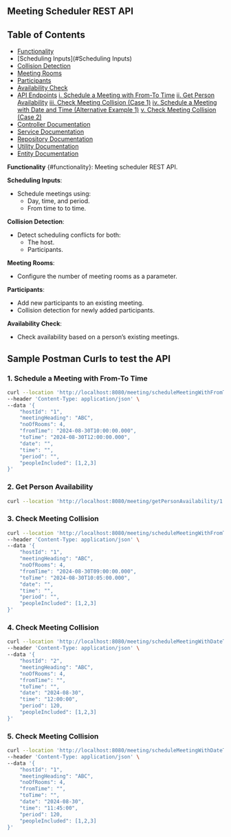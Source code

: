 ## Meeting Scheduler REST API

## Table of Contents

- [Functionality](#functionality)
- [Scheduling Inputs](#Scheduling Inputs)
- [Collision Detection](#collision-detection)
- [Meeting Rooms](#meeting-rooms)
- [Participants](#participants)
- [Availability Check](#availability-check)
- [API Endpoints](#api-endpoints)
    [i.   Schedule a Meeting with From-To Time](#1-schedule-a-meeting-with-from-to-time)
    [ii.  Get Person Availability](#2-get-person-availability)
    [iii. Check Meeting Collision (Case 1)](#3-check-meeting-collision-case-1)
    [iv.  Schedule a Meeting with Date and Time (Alternative Example 1)](#4-schedule-a-meeting-with-date-and-time-alternative-example-1)
    [v.   Check Meeting Collision (Case 2)](#5-check-meeting-collision-case-2)
- [Controller Documentation](src/main/java/com/meet/controller/README.md)
- [Service Documentation](src/main/java/com/meet/service/README.md)
- [Repository Documentation](src/main/java/com/meet/repository/README.md)
- [Utility Documentation](src/main/java/com/meet/util/README.md)
- [Entity Documentation](src/main/java/com/meet/entity/README.md)


**Functionality** {#functionality}: Meeting scheduler REST API.

**Scheduling Inputs**:
  - Schedule meetings using:
    - Day, time, and period.
    - From time to to time.

**Collision Detection**:
  - Detect scheduling conflicts for both:
    - The host.
    - Participants.

**Meeting Rooms**:
  - Configure the number of meeting rooms as a parameter.

**Participants**:
  - Add new participants to an existing meeting.
  - Collision detection for newly added participants.

**Availability Check**:
  - Check availability based on a person’s existing meetings.


## Sample Postman Curls to test the API

### 1. Schedule a Meeting with From-To Time

```bash
curl --location 'http://localhost:8080/meeting/scheduleMeetingWithFromToTime' \
--header 'Content-Type: application/json' \
--data '{
    "hostId": "1",
    "meetingHeading": "ABC",
    "noOfRooms": 4,
    "fromTime": "2024-08-30T10:00:00.000",
    "toTime": "2024-08-30T12:00:00.000",
    "date": "",
    "time": "",
    "period": "",
    "peopleIncluded": [1,2,3]
}'
```

### 2. Get Person Availability

```bash
curl --location 'http://localhost:8080/meeting/getPersonAvailability/1'
```

### 3. Check Meeting Collision

```bash
curl --location 'http://localhost:8080/meeting/scheduleMeetingWithFromToTime' \
--header 'Content-Type: application/json' \
--data '{
    "hostId": "1",
    "meetingHeading": "ABC",
    "noOfRooms": 4,
    "fromTime": "2024-08-30T09:00:00.000",
    "toTime": "2024-08-30T10:05:00.000",
    "date": "",
    "time": "",
    "period": "",
    "peopleIncluded": [1,2,3]
}'
```

### 4. Check Meeting Collision

```bash
curl --location 'http://localhost:8080/meeting/scheduleMeetingWithDateTime' \
--header 'Content-Type: application/json' \
--data '{
    "hostId": "2",
    "meetingHeading": "ABC",
    "noOfRooms": 4,
    "fromTime": "",
    "toTime": "",
    "date": "2024-08-30",
    "time": "12:00:00",
    "period": 120,
    "peopleIncluded": [1,2,3]
}'
```

### 5. Check Meeting Collision

```bash
curl --location 'http://localhost:8080/meeting/scheduleMeetingWithDateTime' \
--header 'Content-Type: application/json' \
--data '{
    "hostId": "1",
    "meetingHeading": "ABC",
    "noOfRooms": 4,
    "fromTime": "",
    "toTime": "",
    "date": "2024-08-30",
    "time": "11:45:00",
    "period": 120,
    "peopleIncluded": [1,2,3]
}'
```